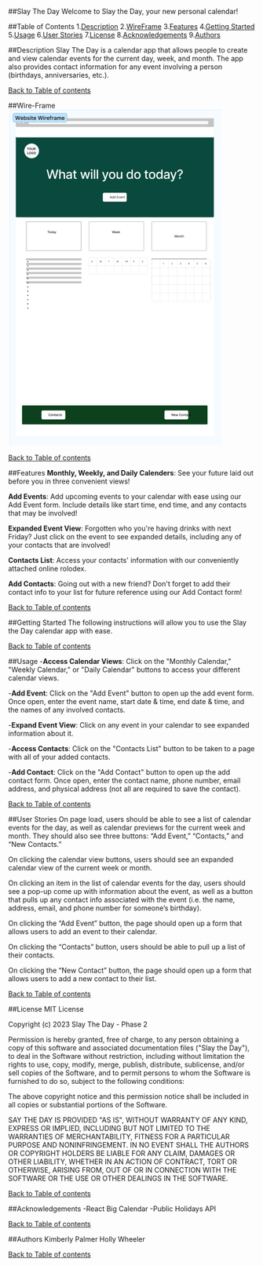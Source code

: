 ##Slay The Day
Welcome to Slay the Day, your new personal calendar! 

##Table of Contents
1.[Description](#description)
2.[WireFrame](#wire-frame)
3.[Features](#features)
4.[Getting Started](#getting-started)
5.[Usage](#usage)
6.[User Stories](#user-stories)
7.[License](#license)
8.[Acknowledgements](#acknowledgements)
9.[Authors](#authors)


##Description
Slay The Day is a calendar app that allows people to create and view calendar events for the current day, week, and month. The app also provides contact information for any event involving a person (birthdays, anniversaries, etc.). 

[Back to Table of contents](#table-of-contents)

##Wire-Frame
![Phase 2 Wireframe](./phase%202%20wireframe.png)

[Back to Table of contents](#table-of-contents)

##Features
**Monthly, Weekly, and Daily Calenders**: See your future laid out before you in three convenient views! 

**Add Events**: Add upcoming events to your calendar with ease using our Add Event form. Include details like start time, end time, and any contacts that may be involved!

**Expanded Event View**: Forgotten who you're having drinks with next Friday? Just click on the event to see expanded details, including any of your contacts that are involved!

**Contacts List**: Access your contacts' information with our conveniently attached online rolodex.

**Add Contacts**: Going out with a new friend? Don't forget to add their contact info to your list for future reference using our Add Contact form! 

[Back to Table of contents](#table-of-contents)

##Getting Started
The following instructions will allow you to use the Slay the Day calendar app with ease.

[Back to Table of contents](#table-of-contents)

##Usage
-**Access Calendar Views**: Click on the "Monthly Calendar," "Weekly Calendar," or "Daily Calendar" buttons to access your different calendar views. 

-**Add Event**: Click on the "Add Event" button to open up the add event form. Once open, enter the event name, start date & time, end date & time, and the names of any involved contacts.

-**Expand Event View**: Click on any event in your calendar to see expanded information about it.

-**Access Contacts**: Click on the "Contacts List" button to be taken to a page with all of your added contacts. 

-**Add Contact**: Click on the "Add Contact" button to open up the add contact form. Once open, enter the contact name, phone number, email address, and physical address (not all are required to save the contact).

[Back to Table of contents](#table-of-contents)

##User Stories
On page load, users should be able to see a list of calendar events for the day, as well as calendar previews for the current week and month. They should also see three buttons: “Add Event,” “Contacts,” and “New Contacts.”

On clicking the calendar view buttons, users should see an expanded calendar view of the current week or month.

On clicking an item in the list of calendar events for the day, users should see a pop-up come up with information about the event, as well as a button that pulls up any contact info associated with the event (i.e. the name, address, email, and phone number for someone’s birthday). 

On clicking the “Add Event” button, the page should open up a form that allows users to add an event to their calendar.

On clicking the “Contacts” button, users should be able to pull up a list of their contacts.

On clicking the “New Contact” button, the page should open up a form that allows users to add a new contact to their list. 

[Back to Table of contents](#table-of-contents)

##License
MIT License

Copyright (c) 2023 Slay The Day - Phase 2  

Permission is hereby granted, free of charge, to any person obtaining a copy
of this software and associated documentation files ("Slay the Day"), to deal
in the Software without restriction, including without limitation the rights
to use, copy, modify, merge, publish, distribute, sublicense, and/or sell
copies of the Software, and to permit persons to whom the Software is
furnished to do so, subject to the following conditions:

The above copyright notice and this permission notice shall be included in all
copies or substantial portions of the Software.

SAY THE DAY IS PROVIDED "AS IS", WITHOUT WARRANTY OF ANY KIND, EXPRESS OR
IMPLIED, INCLUDING BUT NOT LIMITED TO THE WARRANTIES OF MERCHANTABILITY,
FITNESS FOR A PARTICULAR PURPOSE AND NONINFRINGEMENT. IN NO EVENT SHALL THE
AUTHORS OR COPYRIGHT HOLDERS BE LIABLE FOR ANY CLAIM, DAMAGES OR OTHER
LIABILITY, WHETHER IN AN ACTION OF CONTRACT, TORT OR OTHERWISE, ARISING FROM,
OUT OF OR IN CONNECTION WITH THE SOFTWARE OR THE USE OR OTHER DEALINGS IN THE
SOFTWARE.

[Back to Table of contents](#table-of-contents)

##Acknowledgements
-React Big Calendar
-Public Holidays API

[Back to Table of contents](#table-of-contents)

##Authors
Kimberly Palmer
Holly Wheeler

[Back to Table of contents](#table-of-contents)


